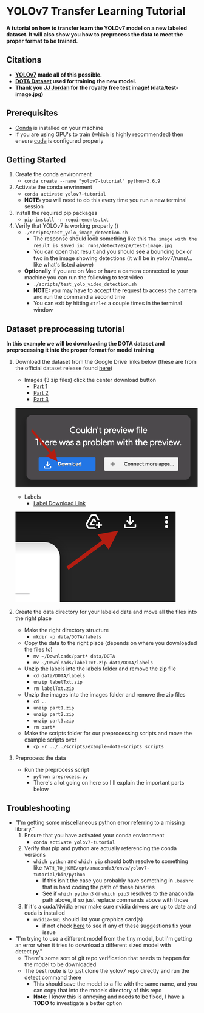 # YOLOv7 Transfer Learning Tutorial
**A tutorial on how to transfer learn the YOLOv7 model on a new labeled dataset. It will also show you how to preprocess the data to meet the proper format to be trained.**

## Citations
- **[YOLOv7](https://github.com/WongKinYiu/yolov7) made all of this possible.**
- **[DOTA Dataset](https://captain-whu.github.io/DOTA/dataset.html) used for training the new model.**
- **Thank you [JJ Jordan](https://www.pexels.com/@see2believe/) for the royalty free test image! (data/test-image.jpg)**

## Prerequisites
- [Conda](https://www.anaconda.com/products/distribution) is installed on your machine
- If you are using GPU's to train (which is highly recommended) then ensure [cuda](https://developer.nvidia.com/cuda-toolkit) is configured properly

## Getting Started
1. Create the conda environment
    - `conda create --name "yolov7-tutorial" python=3.6.9`
2. Activate the conda envrinment
    - `conda activate yolov7-tutorial`
    - **NOTE:** you will need to do this every time you run a new terminal session
3. Install the required pip packages
    - `pip install -r requirements.txt`
4. Verify that YOLOv7 is working properly ()
    - `./scripts/test_yolo_image_detection.sh`
        - The response should look something like this `The image with the result is saved in: runs/detect/expX/test-image.jpg`
        - You can open that result and you should see a bounding box or two in the image showing detections (it will be in yolov7/runs/... like what's listed above)
    - **Optionally** if you are on Mac or have a camera connected to your machine you can run the following to test video
        - `./scripts/test_yolo_video_detection.sh `
        - **NOTE:** you may have to accept the request to access the camera and run the command a second time
        - You can exit by hitting `ctrl+c` a couple times in the terminal window

## Dataset preprocessing tutorial
**In this example we will be downloading the DOTA dataset and preprocessing it into the proper format for model training**
1. Download the dataset from the Google Drive links below (these are from the official dataset release found [here](https://captain-whu.github.io/DOTA/dataset.html))
    - Images (3 zip files) click the center download button
        - [Part 1](https://drive.google.com/file/d/1BlaGYNNEKGmT6OjZjsJ8HoUYrTTmFcO2/view)
        - [Part 2](https://drive.google.com/file/d/1JBWCHdyZOd9ULX0ng5C9haAt3FMPXa3v/view)
        - [Part 3](https://drive.google.com/file/d/1pEmwJtugIWhiwgBqOtplNUtTG2T454zn/view)

    ![Image download](docs/tutorial-images/dota-image-download.png)

    - Labels
        - [Label Download Link](https://drive.google.com/file/d/1I-faCP-DOxf6mxcjUTc8mYVPqUgSQxx6/view)

    ![Label download](docs/tutorial-images/dota-label-download.png)

2. Create the data directory for your labeled data and move all the files into the right place
    - Make the right directory structure
        - `mkdir -p data/DOTA/labels`
    - Copy the data to the right place (depends on where you downloaded the files to)
        - `mv ~/Downloads/part* data/DOTA`
        - `mv ~/Downloads/labelTxt.zip data/DOTA/labels`
    - Unzip the labels into the labels folder and remove the zip file
        - `cd data/DOTA/labels`
        - `unzip labelTxt.zip`
        - `rm labelTxt.zip`
    - Unzip the images into the images folder and remove the zip files
        - `cd ..`
        - `unzip part1.zip`
        - `unzip part2.zip`
        - `unzip part3.zip`
        - `rm part*`
    - Make the scripts folder for our preprocessing scripts and move the example scripts over
        - `cp -r ../../scripts/example-dota-scripts scripts`

3. Preprocess the data
    - Run the preprocess script
        - `python preprocess.py`
        - There's a lot going on here so I'll explain the important parts below


## Troubleshooting
- "I'm getting some miscellaneous python error referring to a missing library."
    1. Ensure that you have activated your conda environment
        -   `conda activate yolov7-tutorial`
    2. Verify that pip and python are actually referencing the conda versions
        -   `which python` and `which pip` should both resolve to something like `PATH_TO_HOME/opt/anaconda3/envs/yolov7-tutorial/bin/python`
            - If this isn't the case you probably have something in `.bashrc` that is hard coding the path of these binaries
            - See if `which python3` or `which pip3` resolves to the anaconda path above, if so just replace commands above with those
    3. If it's a cuda/Nvidia error make sure nvidia drivers are up to date and cuda is installed
        - `nvidia-smi` should list your graphics card(s)
            - if not check [here](https://hasindu2008.github.io/f5c/docs/cuda-troubleshoot) to see if any of these suggestions fix your issue
- "I'm trying to use a different model from the tiny model, but I'm getting an error when it tries to download a different sized model with detect.py."
    - There's some sort of git repo verification that needs to happen for the model to be downloaded
    - The best route is to just clone the yolov7 repo directly and run the detect command there
        - This should save the model to a file with the same name, and you can copy that into the models directory of this repo
        - **Note:** I know this is annoying and needs to be fixed, I have a **TODO** to investigate a better option